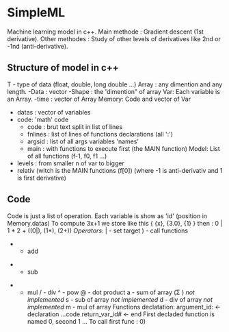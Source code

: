 #       SimpleML
Machine learning model in c++. Main methode : Gradient descent (1st derivative).
Other methodes : Study of other levels of derivatives like 2nd or -1nd (anti-derivative).

## Structure of model in c++
T - type of data (float, double, long double ...)
Array : any dimention and any length.
  -Data : vector<type>
  -Shape : the 'dimention" of array
Var: Each variable is an Array.
  -time : vector of Array<T>
Memory: Code and vector of Var<T>
  - datas : vector of variables
  - code: 'math' code
    - code : brut text split in list of lines
    - fnlines : list of lines of functions declarations (all ':')
    - argsid : list of all args variables 'names'
    - main : with functions to execute first (the MAIN function)
Model: List of all functions (f-1, f0, f1 ...)
  - levels : from smaller n of var to bigger
  - relativ (witch is the MAIN functions (f[0]) (where -1 is anti-derivativ and 1 is first derivative)

## Code
Code is just a list of operation. Each variable is show as 'id' (position in Memory.datas)
To compute 3x+1 we store like this { {x}, {3.0}, {1} } then : 0 | 1 * 2 +  ((0|), (1*), (2+))
*Operators*:
  | - set target
  ) - call functions
  + - add
  - - sub
  * - mul
  / - div
  ^ - pow
  @ - dot product
  a - sum of array (Σ ) *not implemented*
  s - sub of array *not implemented*
  d - div of array *not implemented*
  m - mul of array
Functions declatation:
argument_id:   <- declaration
...code
return_var_id# <- end
First decladed function is named 0, second 1 ...
To call first func : 0)
